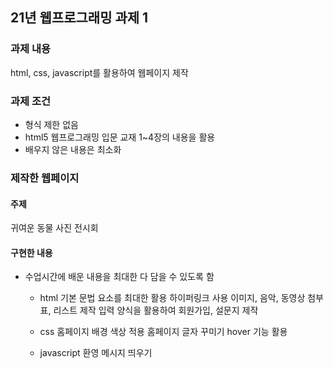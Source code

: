 ## 21년 웹프로그래밍 과제 1

### 과제 내용
html, css, javascript를 활용하여 웹페이지 제작

### 과제 조건
* 형식 제한 없음
* html5 웹프로그래밍 입문 교재 1~4장의 내용을 활용
* 배우지 않은 내용은 최소화

### 제작한 웹페이지
#### 주제
귀여운 동물 사진 전시회
#### 구현한 내용
+ 수업시간에 배운 내용을 최대한 다 담을 수 있도록 함

  + html 
    기본 문법 요소를 최대한 활용
    하이퍼링크 사용
    이미지, 음악, 동영상 첨부
    표, 리스트 제작
    입력 양식을 활용하여 회원가입, 설문지 제작
    
  + css
    홈페이지 배경 색상 적용
    홈페이지 글자 꾸미기
    hover 기능 활용
  
  + javascript
    환영 메시지 띄우기
